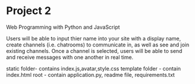 # Project 2

Web Programming with Python and JavaScript

Users will be able to input thier name into your site with a display name, create channels (i.e. chatrooms) to communicate in, as well as see and join existing channels. Once a channel is selected, users will be able to send and receive messages with one another in real time.

static folder- contains index.js,avatar,style.css
template folder - contain index.html
root - contain application.py, readme file, requirements.txt
